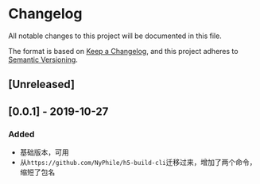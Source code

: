 # Changelog
All notable changes to this project will be documented in this file.

The format is based on [Keep a Changelog](https://keepachangelog.com/en/1.0.0/),
and this project adheres to [Semantic Versioning](https://semver.org/spec/v2.0.0.html).

## [Unreleased]

## [0.0.1] - 2019-10-27
### Added
- 基础版本，可用
- 从`https://github.com/NyPhile/h5-build-cli`迁移过来，增加了两个命令，缩短了包名
